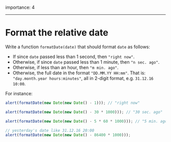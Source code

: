 importance: 4

---

# Format the relative date

Write a function `formatDate(date)` that should format `date` as follows:

- If since `date` passed less than 1 second, then `"right now"`.
- Otherwise, if since `date` passed less than 1 minute, then `"n sec. ago"`.
- Otherwise, if less than an hour, then `"m min. ago"`.
- Otherwise, the full date in the format `"DD.MM.YY HH:mm"`. That is: `"day.month.year hours:minutes"`, all in 2-digit format, e.g. `31.12.16 10:00`.

For instance:

```js
alert(formatDate(new Date(new Date() - 1))); // "right now"

alert(formatDate(new Date(new Date() - 30 * 1000))); // "30 sec. ago"

alert(formatDate(new Date(new Date() - 5 * 60 * 1000))); // "5 min. ago"

// yesterday's date like 31.12.16 20:00
alert(formatDate(new Date(new Date() - 86400 * 1000)));
```
